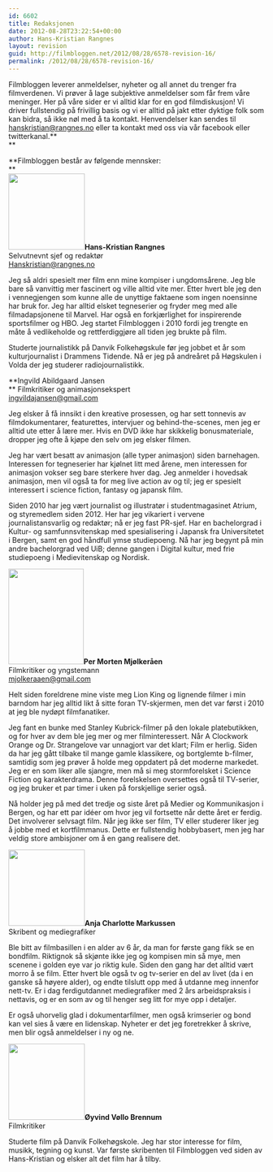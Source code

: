 ```yaml
---
id: 6602
title: Redaksjonen
date: 2012-08-28T23:22:54+00:00
author: Hans-Kristian Rangnes
layout: revision
guid: http://filmbloggen.net/2012/08/28/6578-revision-16/
permalink: /2012/08/28/6578-revision-16/
---
```

Filmbloggen leverer anmeldelser, nyheter og all annet du trenger fra filmverdenen. Vi prøver å lage subjektive anmeldelser som får frem våre meninger. Her på våre sider er vi alltid klar for en god filmdiskusjon! Vi driver fullstendig på frivillig basis og vi er alltid på jakt etter dyktige folk som kan bidra, så ikke nøl med å ta kontakt. Henvendelser kan sendes til hanskristian@rangnes.no eller ta kontakt med oss via vår facebook eller twitterkanal.**  
** 

**Filmbloggen består av følgende mennsker:  
**  
**<img class="size-full wp-image-6579 alignleft" src="http://filmbloggen.net/wp-content/uploads//2012/08/hansi3.jpg" alt="" width="150" height="150" />Hans-Kristian Rangnes**  
Selvutnevnt sjef og redaktør  
Hanskristian@rangnes.no

Jeg så aldri spesielt mer film enn mine kompiser i ungdomsårene. Jeg ble bare så vanvittig mer fascinert og ville alltid vite mer. Etter hvert ble jeg den i vennegjengen som kunne alle de unyttige faktaene som ingen noensinne har bruk for. Jeg har alltid elsket tegneserier og fryder meg med alle filmadapsjonene til Marvel. Har også en forkjærlighet for inspirerende sportsfilmer og HBO. Jeg startet Filmbloggen i 2010 fordi jeg trengte en måte å vedlikeholde og rettferdiggjøre all tiden jeg brukte på film.

Studerte journalistikk på Danvik Folkehøgskule før jeg jobbet et år som kulturjournalist i Drammens Tidende. Nå er jeg på andreåret på Høgskulen i Volda der jeg studerer radiojournalistikk.

**Ingvild Abildgaard Jansen  
** Filmkritiker og animasjonsekspert  
ingvildajansen@gmail.com

Jeg elsker å få innsikt i den kreative prosessen, og har sett tonnevis av filmdokumentarer, featurettes, intervjuer og behind-the-scenes, men jeg er alltid ute etter å lære mer. Hvis en DVD ikke har skikkelig bonusmateriale, dropper jeg ofte å kjøpe den selv om jeg elsker filmen.

Jeg har vært besatt av animasjon (alle typer animasjon) siden barnehagen. Interessen for tegneserier har kjølnet litt med årene, men interessen for animasjon vokser seg bare sterkere hver dag. Jeg anmelder i hovedsak animasjon, men vil også ta for meg live action av og til; jeg er spesielt interessert i science fiction, fantasy og japansk film.

Siden 2010 har jeg vært journalist og illustratør i studentmagasinet Atrium, og styremedlem siden 2012. Her har jeg vikariert i vervene journalistansvarlig og redaktør; nå er jeg fast PR-sjef. Har en bachelorgrad i Kultur- og samfunnsvitenskap med spesialisering i Japansk fra Universitetet i Bergen, samt en god håndfull ymse studiepoeng. Nå har jeg begynt på min andre bachelorgrad ved UiB; denne gangen i Digital kultur, med frie studiepoeng i Medievitenskap og Nordisk.

**<a href="http://filmbloggen.net/redaksjonen/221953_10150170140848632_4055344_n/" rel="attachment wp-att-6594"><img class="alignleft size-thumbnail wp-image-6594" src="http://filmbloggen.net/wp-content/uploads//2012/08/221953_10150170140848632_4055344_n-150x150.jpg" alt="" width="148" height="188" /></a>Per Morten Mjølkeråen**  
Filmkritiker og yngstemann  
mjolkeraaen@gmail.com

Helt siden foreldrene mine viste meg Lion King og lignende filmer i min barndom har jeg alltid likt å sitte foran TV-skjermen, men det var først i 2010 at jeg ble nydøpt filmfanatiker.

Jeg fant en bunke med Stanley Kubrick-filmer på den lokale platebutikken, og for hver av dem ble jeg mer og mer filminteressert. Når A Clockwork Orange og Dr. Strangelove var unnagjort var det klart; Film er herlig. Siden da har jeg gått tilbake til mange gamle klassikere, og bortglemte b-filmer, samtidig som jeg prøver å holde meg oppdatert på det moderne markedet. Jeg er en som liker alle sjangre, men må si meg stormforelsket i Science Fiction og karakterdrama. Denne forelskelsen oversettes også til TV-serier, og jeg bruker et par timer i uken på forskjellige serier også.

Nå holder jeg på med det tredje og siste året på Medier og Kommunikasjon i Bergen, og har ett par idéer om hvor jeg vil fortsette når dette året er ferdig. Det involverer selvsagt film. Når jeg ikke ser film, TV eller studerer liker jeg å jobbe med et kortfilmmanus. Dette er fullstendig hobbybasert, men jeg har veldig store ambisjoner om å en gang realisere det.

**<a href="http://filmbloggen.net/redaksjonen/filmbloggen/" rel="attachment wp-att-6597"><img class="alignleft size-thumbnail wp-image-6597" src="http://filmbloggen.net/wp-content/uploads//2012/08/Filmbloggen-150x150.jpg" alt="" width="150" height="150" /></a>Anja Charlotte Markussen**  
Skribent og mediegrafiker

Ble bitt av filmbasillen i en alder av 6 år, da man for første gang fikk se en bondfilm. Riktignok så skjønte ikke jeg og kompisen min så mye, men scenene i golden eye var jo riktig kule. Siden den gang har det alltid vært morro å se film. Etter hvert ble også tv og tv-serier en del av livet (da i en ganske så høyere alder), og endte tilslutt opp med å utdanne meg innenfor nett-tv. Er i dag ferdigutdannet mediegrafiker med 2 års arbeidspraksis i nettavis, og er en som av og til henger seg litt for mye opp i detaljer.

Er også uhorvelig glad i dokumentarfilmer, men også krimserier og bond kan vel sies å være en lidenskap. Nyheter er det jeg foretrekker å skrive, men blir også anmeldelser i ny og ne.

**<a href="http://filmbloggen.net/redaksjonen/attachment/6589/" rel="attachment wp-att-6589"><img class="size-large wp-image-6589 alignleft" src="http://filmbloggen.net/wp-content/uploads//2012/08/SDC14324-464x620.jpg" alt="" width="150" height="150" /></a>Øyvind Vøllo Brennum**  
Filmkritiker

Studerte film på Danvik Folkehøgskole. Jeg har stor interesse for film, musikk, tegning og kunst. Var første skribenten til Filmbloggen ved siden av Hans-Kristian og elsker alt det film har å tilby.